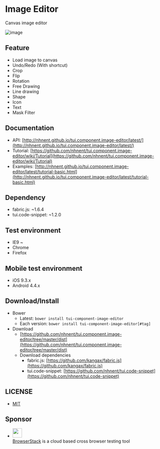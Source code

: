 # Image Editor
Canvas image editor

![image](https://cloud.githubusercontent.com/assets/18183560/20796021/86d53b88-b817-11e6-8fc3-2475d070d643.png)

## Feature
* Load image to canvas
* Undo/Redo (With shortcut)
* Crop
* Flip
* Rotation
* Free Drawing
* Line drawing
* Shape
* Icon
* Text
* Mask Filter

## Documentation
* API: [http://nhnent.github.io/tui.component.image-editor/latest/](http://nhnent.github.io/tui.component.image-editor/latest/)
* Tutorial: [https://github.com/nhnent/tui.component.image-editor/wiki/Tutorial](https://github.com/nhnent/tui.component.image-editor/wiki/Tutorial)
* Examples: [http://nhnent.github.io/tui.component.image-editor/latest/tutorial-basic.html](http://nhnent.github.io/tui.component.image-editor/latest/tutorial-basic.html)

## Dependency
* fabric.js: ~1.6.4
* tui.code-snippet: ~1.2.0

## Test environment
* IE9 ~
* Chrome
* Firefox

## Mobile test environment
* iOS 9.3.x
* Android 4.4.x

## Download/Install
* Bower
  * Latest: `bower install tui-component-image-editor`
  * Each version: `bower install tui-component-image-editor[#tag]`
* Download
  * [https://github.com/nhnent/tui.component.image-editor/tree/master/dist](https://github.com/nhnent/tui.component.image-editor/tree/master/dist)
  * Download dependencies
    * fabric.js: [https://github.com/kangax/fabric.js](https://github.com/kangax/fabric.js)
    * tui.code-snippet: [https://github.com/nhnent/tui.code-snippet](https://github.com/nhnent/tui.code-snippet)

## LICENSE
* [MIT](LICENSE)

## Sponsor
* <img src="https://cloud.githubusercontent.com/assets/12269563/12287774/8cf4d2c0-ba12-11e5-9fa8-0a9c452cca05.png" height="30"><br>
 [BrowserStack](https://www.browserstack.com/) is a cloud based cross browser testing tool
